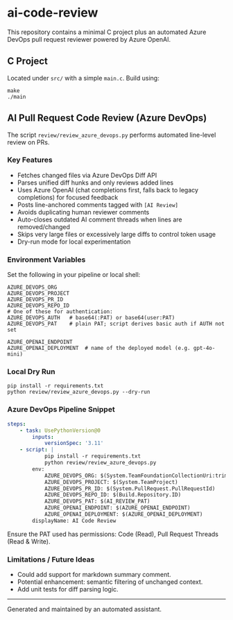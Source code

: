 # ai-code-review

This repository contains a minimal C project plus an automated Azure DevOps pull request reviewer powered by Azure OpenAI.

## C Project

Located under `src/` with a simple `main.c`. Build using:
```
make
./main
```

## AI Pull Request Code Review (Azure DevOps)

The script `review/review_azure_devops.py` performs automated line-level review on PRs.

### Key Features
* Fetches changed files via Azure DevOps Diff API
* Parses unified diff hunks and only reviews added lines
* Uses Azure OpenAI (chat completions first, falls back to legacy completions) for focused feedback
* Posts line-anchored comments tagged with `[AI Review]`
* Avoids duplicating human reviewer comments
* Auto-closes outdated AI comment threads when lines are removed/changed
* Skips very large files or excessively large diffs to control token usage
* Dry-run mode for local experimentation

### Environment Variables
Set the following in your pipeline or local shell:
```
AZURE_DEVOPS_ORG
AZURE_DEVOPS_PROJECT
AZURE_DEVOPS_PR_ID
AZURE_DEVOPS_REPO_ID
# One of these for authentication:
AZURE_DEVOPS_AUTH   # base64(:PAT) or base64(user:PAT)
AZURE_DEVOPS_PAT    # plain PAT; script derives basic auth if AUTH not set

AZURE_OPENAI_ENDPOINT
AZURE_OPENAI_DEPLOYMENT  # name of the deployed model (e.g. gpt-4o-mini)
```

### Local Dry Run
```
pip install -r requirements.txt
python review/review_azure_devops.py --dry-run
```

### Azure DevOps Pipeline Snippet
```yaml
steps:
	- task: UsePythonVersion@0
		inputs:
			versionSpec: '3.11'
	- script: |
			pip install -r requirements.txt
			python review/review_azure_devops.py
		env:
			AZURE_DEVOPS_ORG: $(System.TeamFoundationCollectionUri:trimEnd('/').split('/')[3])
			AZURE_DEVOPS_PROJECT: $(System.TeamProject)
			AZURE_DEVOPS_PR_ID: $(System.PullRequest.PullRequestId)
			AZURE_DEVOPS_REPO_ID: $(Build.Repository.ID)
			AZURE_DEVOPS_PAT: $(AI_REVIEW_PAT)
			AZURE_OPENAI_ENDPOINT: $(AZURE_OPENAI_ENDPOINT)
			AZURE_OPENAI_DEPLOYMENT: $(AZURE_OPENAI_DEPLOYMENT)
		displayName: AI Code Review
```

Ensure the PAT used has permissions: Code (Read), Pull Request Threads (Read & Write).

### Limitations / Future Ideas
* Could add support for markdown summary comment.
* Potential enhancement: semantic filtering of unchanged context.
* Add unit tests for diff parsing logic.

---
Generated and maintained by an automated assistant.